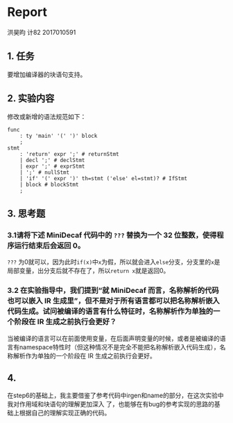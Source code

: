 # Report

洪昊昀    计82    2017010591

## 1. 任务

要增加编译器的块语句支持。

## 2. 实验内容

修改或新增的语法规范如下：

```
func
    : ty 'main' '(' ')' block
    ;
stmt
    : 'return' expr ';' # returnStmt
    | decl ';' # declStmt
    | expr ';' # exprStmt
    | ';' # nullStmt
    | 'if' '(' expr ')' th=stmt ('else' el=stmt)? # IfStmt
    | block # blockStmt
    ;
```

## 3. 思考题

### 3.1请将下述 MiniDecaf 代码中的 `???` 替换为一个 32 位整数，使得程序运行结束后会返回 0。

 `???` 为0就可以，因为此时`if(x)`中`x`为假，所以就会进入`else`分支，分支里的`x`是局部变量，出分支后就不存在了，所以`return x`就是返回0。

### 3.2 在实验指导中，我们提到“就 MiniDecaf 而言，名称解析的代码也可以嵌入 IR 生成里”，但不是对于所有语言都可以把名称解析嵌入代码生成。试问被编译的语言有什么特征时，名称解析作为单独的一个阶段在 IR 生成之前执行会更好？

当被编译的语言可以在前面使用变量，在后面声明变量的时候，或者是被编译的语言有namespace特性时（但这种情况不是完全不能把名称解析嵌入代码生成），名称解析作为单独的一个阶段在 IR 生成之前执行会更好。

## 4.

在step6的基础上，我主要借鉴了参考代码中irgen和name的部分，在这次实验中我对作用域和块语句的理解更加深入 了，也能够在有bug的参考实现的思路的基础上根据自己的理解实现正确的代码。

